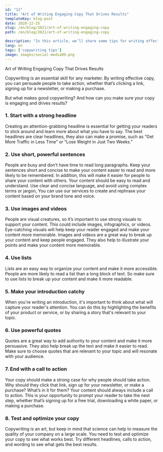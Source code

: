```yaml
---
id: "12"
title: "Art of Writing Engaging Copy That Drives Results"
templateKey: blog-post
date: 2020-12-25
slug: /en/blog/2021/art-of-writing-engaging-copy
path: /en/blog/2021/art-of-writing-engaging-copy

description: "In this article, we’ll share some tips for writing effective copy that engages your audience and drives results."
lang: en
tags: ['copywriting tips']
image: images/social-media09.png
---
```


Art of Writing Engaging Copy That Drives Results

Copywriting is an essential skill for any marketer. By writing effective copy, you can persuade people to take action, whether that’s clicking a link, signing up for a newsletter, or making a purchase.

But what makes good copywriting? And how can you make sure your copy is engaging and drives results?

### 1. Start with a strong headline

Creating an attention-grabbing headline is essential for getting your readers to stick around and learn more about what you have to say. The best headlines are clear headlines, they also can make a promise, such as “Get More Traffic in Less Time” or “Lose Weight in Just Two Weeks.”


### 2. Use short, powerful sentences

People are busy and don't have time to read long paragraphs. Keep your sentences short and concise to make your content easier to read and more likely to be remembered. In addition, this will make it easier for people to share your content with others.
Your content should be easy to read and understand. Use clear and concise language, and avoid using complex terms or jargon, You can use our services to create and rephrase your content based on your brand tone and voice.

### 3. Use images and videos

People are visual creatures, so it’s important to use strong visuals to support your content. This could include images, infographics, or videos. Eye-catching visuals will help keep your reader engaged and make your content more memorable.
Images and videos are a great way to break up your content and keep people engaged. They also help to illustrate your points and make your content more memorable.

### 4. Use lists

Lists are an easy way to organize your content and make it more accessible. People are more likely to read a list than a long block of text. So make sure to use lists to break up your content and make it more readable.

### 5. Make your introduction catchy

 When you're writing an introduction, it's important to think about what will capture your reader's attention. You can do this by highlighting the benefits of your product or service, or by sharing a story that's relevant to your topic.

### 6. Use powerful quotes

Quotes are a great way to add authority to your content and make it more persuasive. They also help break up the text and make it easier to read. Make sure to choose quotes that are relevant to your topic and will resonate with your audience.

### 7. End with a call to action

Your copy should make a strong case for why people should take action. Why should they click that link, sign up for your newsletter, or make a purchase? What’s in it for them?
Your content should always include a call to action. This is your opportunity to prompt your reader to take the next step, whether that’s signing up for a free trial, downloading a white paper, or making a purchase.

### 8. Test and optimize your copy

Copywriting is an art, but keep in mind that science can help to measure the quality of your company on a large scale. You need to test and optimize your copy to see what works best. Try different headlines, calls to action, and wording to see what gets the best results.